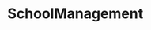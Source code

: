 # SchoolManagement

<!-- Notes:
ERD: Used dbdiagram.io tool to create and export the ERD.
API Documentation: Postman tool in auto-generating and sharing API documentation.
Examples: Included both request and response examples for clarity. -->
